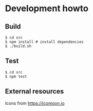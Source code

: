 # Development howto

## Build

```
$ cd src
$ npm install # install dependencies
$ ./build.sh
```

## Test

```
$ cd src
$ npm test
```

## External resources

Icons from https://icomoon.io
